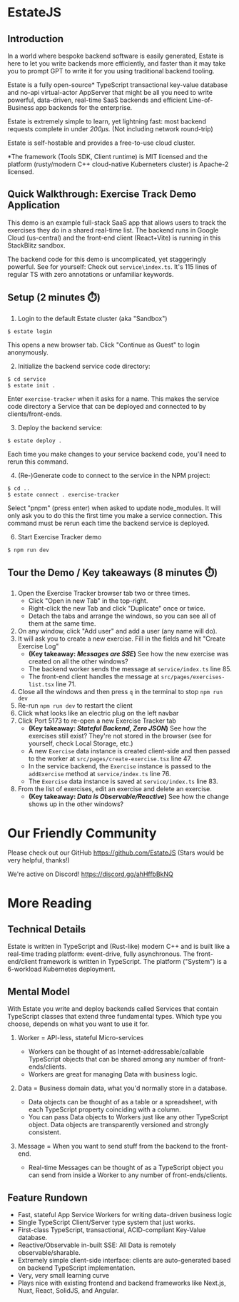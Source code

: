 # EstateJS

## Introduction
In a world where bespoke backend software is easily generated, Estate is here to let you write backends more efficiently, and faster than it may take you to prompt GPT to write it for you using traditional backend tooling.

Estate is a fully open-source* TypeScript transactional key-value database and no-api virtual-actor AppServer that might be all you need to write powerful, data-driven, real-time SaaS backends and efficient Line-of-Business app backends for the enterprise.

Estate is extremely simple to learn, yet lightning fast: most backend requests complete in under _200μs._ (Not including network round-trip)

Estate is self-hostable and provides a free-to-use cloud cluster.

*The framework (Tools SDK, Client runtime) is MIT licensed and the platform (rusty/modern C++ cloud-native Kuberneters cluster) is Apache-2 licensed.

## Quick Walkthrough: Exercise Track Demo Application
This demo is an example full-stack SaaS app that allows users to track the exercises they do in a shared real-time list. The backend runs in Google Cloud (us-central) and the front-end client (React+Vite) is running in this StackBlitz sandbox.

The backend code for this demo is uncomplicated, yet staggeringly powerful. See for yourself: Check out `service\index.ts`. It's 115 lines of regular TS with zero annotations or unfamiliar keywords.

## Setup (2 minutes ⏱️)

1. Login to the default Estate cluster (aka "Sandbox")
```
$ estate login
```
This opens a new browser tab. Click "Continue as Guest" to login anonymously.

2. Initialize the backend service code directory:
```
$ cd service
$ estate init .
```
Enter `exercise-tracker` when it asks for a name.
This makes the service code directory a Service that can be deployed and connected to by clients/front-ends.

3. Deploy the backend service:
```
$ estate deploy .
```
Each time you make changes to your service backend code, you'll need to rerun this command.

4. (Re-)Generate code to connect to the service in the NPM project:
```
$ cd ..
$ estate connect . exercise-tracker
```
Select "pnpm" (press enter) when asked to update node_modules. It will only ask you to do this the first time you make a service connection.
This command must be rerun each time the backend service is deployed.

6. Start Exercise Tracker demo
```
$ npm run dev
```

## Tour the Demo / Key takeaways (8 minutes ⏱️)
1. Open the Exercise Tracker browser tab two or three times. 
   * Click "Open in new Tab" in the top-right. 
   * Right-click the new Tab and click "Duplicate" once or twice.
   * Detach the tabs and arrange the windows, so you can see all of them at the same time.
2. On any window, click "Add user" and add a user (any name will do).
3. It will ask you to create a new exercise. Fill in the fields and hit "Create Exercise Log"
   * **(Key takeaway: _Messages are SSE_)** See how the new exercise was created on all the other windows?
   * The backend worker sends the message at `service/index.ts` line 85.
   * The front-end client handles the message at `src/pages/exercises-list.tsx` line 71.
4. Close all the windows and then press `q` in the terminal to stop `npm run dev`
5. Re-run `npm run dev` to restart the client
6. Click what looks like an electric plug on the left navbar
7. Click Port 5173 to re-open a new Exercise Tracker tab
   * **(Key takeaway: _Stateful Backend, Zero JSON_)** See how the exercises still exist? They're not stored in the browser (see for yourself, check Local Storage, etc.)
   * A new `Exercise` data instance is created client-side and then passed to the worker at `src/pages/create-exercise.tsx` line 47.
   * In the service backend, the `Exercise` instance is passed to the `addExercise` method at `service/index.ts` line 76.
   * The `Exercise` data instance is saved at `service/index.ts` line 83.
8. From the list of exercises, edit an exercise and delete an exercise.
   * **(Key takeaway: _Data is Observable/Reactive_)** See how the change shows up in the other windows?

# Our Friendly Community

Please check out our GitHub https://github.com/EstateJS
(Stars would be very helpful, thanks!)

We're active on Discord! https://discord.gg/ahHffbBkNQ

# More Reading

## Technical Details
Estate is written in TypeScript and (Rust-like) modern C++ and is built like a real-time trading platform: event-drive, fully asynchronous. The front-end/client framework is written in TypeScript. The platform ("System") is a 6-workload Kubernetes deployment.

## Mental Model
With Estate you write and deploy backends called Services that contain TypeScript classes that extend three fundamental types. Which type you choose, depends on what you want to use it for.

1. Worker = API-less, stateful Micro-services
   * Workers can be thought of as Internet-addressable/callable TypeScript objects that can be shared among any number of front-ends/clients.
   * Workers are great for managing Data with business logic.

2. Data = Business domain data, what you'd normally store in a database.
   * Data objects can be thought of as a table or a spreadsheet, with each TypeScript property coinciding with a column.
   * You can pass Data objects to Workers just like any other TypeScript object. Data objects are transparently versioned and strongly consistent.

3. Message = When you want to send stuff from the backend to the front-end.
   * Real-time Messages can be thought of as a TypeScript object you can send from inside a Worker to any number of front-ends/clients.

## Feature Rundown
- Fast, stateful App Service Workers for writing data-driven business logic
- Single TypeScript Client/Server type system that just works.
- First-class TypeScript, transactional, ACID-compliant Key-Value database.
- Reactive/Observable in-built SSE: All Data is remotely observable/sharable.
- Extremely simple client-side interface: clients are auto-generated based on backend TypeScript implementation.
- Very, very small learning curve
- Plays nice with existing frontend and backend frameworks like Next.js, Nuxt, React, SolidJS, and Angular.